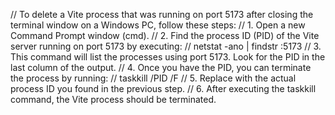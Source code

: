 
// To delete a Vite process that was running on port 5173 after closing the terminal window on a Windows PC, follow these steps:
// 1. Open a new Command Prompt window (cmd).
// 2. Find the process ID (PID) of the Vite server running on port 5173 by executing:
//    netstat -ano | findstr :5173
// 3. This command will list the processes using port 5173. Look for the PID in the last column of the output.
// 4. Once you have the PID, you can terminate the process by running:
//    taskkill /PID <PID> /F
// 5. Replace <PID> with the actual process ID you found in the previous step.
// 6. After executing the taskkill command, the Vite process should be terminated.
